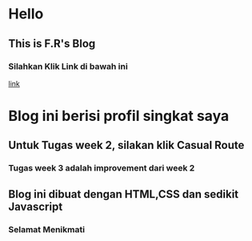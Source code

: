 # Hello
## This is F.R's Blog 
### Silahkan Klik Link di bawah ini
[link](https://main--zhafirahrn.netlify.app/)
<h1>Blog ini berisi profil singkat saya</h1>
<h2>Untuk Tugas week 2, silakan klik Casual Route</h2>
<h3>Tugas week 3 adalah improvement dari week 2</h2>
<h2>Blog ini dibuat dengan HTML,CSS dan sedikit Javascript</h2>
<h3>Selamat Menikmati</h3>
